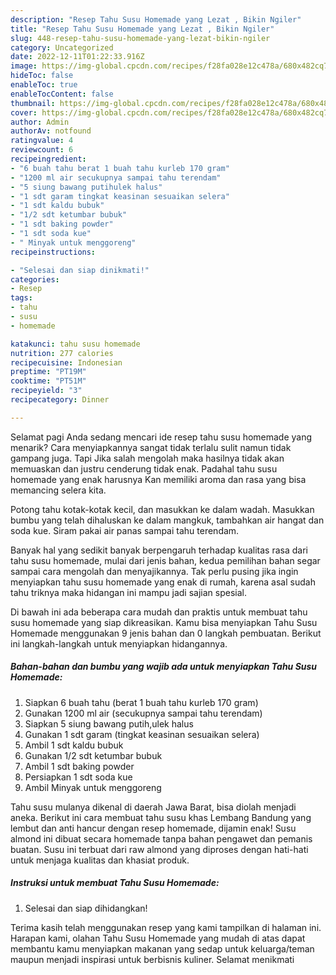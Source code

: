 ```yaml
---
description: "Resep Tahu Susu Homemade yang Lezat , Bikin Ngiler"
title: "Resep Tahu Susu Homemade yang Lezat , Bikin Ngiler"
slug: 448-resep-tahu-susu-homemade-yang-lezat-bikin-ngiler
category: Uncategorized
date: 2022-12-11T01:22:33.916Z
image: https://img-global.cpcdn.com/recipes/f28fa028e12c478a/680x482cq70/tahu-susu-homemade-foto-resep-utama.jpg
hideToc: false
enableToc: true
enableTocContent: false
thumbnail: https://img-global.cpcdn.com/recipes/f28fa028e12c478a/680x482cq70/tahu-susu-homemade-foto-resep-utama.jpg
cover: https://img-global.cpcdn.com/recipes/f28fa028e12c478a/680x482cq70/tahu-susu-homemade-foto-resep-utama.jpg
author: Admin
authorAv: notfound
ratingvalue: 4
reviewcount: 6
recipeingredient:
- "6 buah tahu berat 1 buah tahu kurleb 170 gram"
- "1200 ml air secukupnya sampai tahu terendam"
- "5 siung bawang putihulek halus"
- "1 sdt garam tingkat keasinan sesuaikan selera"
- "1 sdt kaldu bubuk"
- "1/2 sdt ketumbar bubuk"
- "1 sdt baking powder"
- "1 sdt soda kue"
- " Minyak untuk menggoreng"
recipeinstructions:

- "Selesai dan siap dinikmati!"
categories:
- Resep
tags:
- tahu
- susu
- homemade

katakunci: tahu susu homemade 
nutrition: 277 calories
recipecuisine: Indonesian
preptime: "PT19M"
cooktime: "PT51M"
recipeyield: "3"
recipecategory: Dinner

---
```



Selamat pagi Anda sedang mencari ide resep tahu susu homemade yang menarik? Cara menyiapkannya sangat tidak terlalu sulit namun tidak gampang juga. Tapi Jika salah mengolah maka hasilnya tidak akan memuaskan dan justru cenderung tidak enak. Padahal tahu susu homemade yang enak harusnya Kan memiliki aroma dan rasa yang bisa memancing selera kita.


Potong tahu kotak-kotak kecil, dan masukkan ke dalam wadah. Masukkan bumbu yang telah dihaluskan ke dalam mangkuk, tambahkan air hangat dan soda kue. Siram pakai air panas sampai tahu terendam.

Banyak hal yang sedikit banyak berpengaruh terhadap kualitas rasa dari tahu susu homemade, mulai dari jenis bahan, kedua pemilihan bahan segar sampai cara mengolah dan menyajikannya. Tak perlu pusing jika ingin menyiapkan tahu susu homemade yang enak di rumah, karena asal sudah tahu triknya maka hidangan ini mampu jadi sajian spesial.


Di bawah ini ada beberapa cara mudah dan praktis untuk membuat tahu susu homemade yang siap dikreasikan. Kamu bisa menyiapkan Tahu Susu Homemade menggunakan 9 jenis bahan dan 0 langkah pembuatan. Berikut ini langkah-langkah untuk menyiapkan hidangannya.

<!--inarticleads1-->

##### Bahan-bahan dan bumbu yang wajib ada untuk menyiapkan Tahu Susu Homemade:

1. Siapkan 6 buah tahu (berat 1 buah tahu kurleb 170 gram)
1. Gunakan 1200 ml air (secukupnya sampai tahu terendam)
1. Siapkan 5 siung bawang putih,ulek halus
1. Gunakan 1 sdt garam (tingkat keasinan sesuaikan selera)
1. Ambil 1 sdt kaldu bubuk
1. Gunakan 1/2 sdt ketumbar bubuk
1. Ambil 1 sdt baking powder
1. Persiapkan 1 sdt soda kue
1. Ambil  Minyak untuk menggoreng


Tahu susu mulanya dikenal di daerah Jawa Barat, bisa diolah menjadi aneka. Berikut ini cara membuat tahu susu khas Lembang Bandung yang lembut dan anti hancur dengan resep homemade, dijamin enak! Susu almond ini dibuat secara homemade tanpa bahan pengawet dan pemanis buatan. Susu ini terbuat dari raw almond yang diproses dengan hati-hati untuk menjaga kualitas dan khasiat produk. 

<!--inarticleads2-->

##### Instruksi untuk membuat Tahu Susu Homemade:


1. Selesai dan siap dihidangkan!



Terima kasih telah menggunakan resep yang kami tampilkan di halaman ini. Harapan kami, olahan Tahu Susu Homemade yang mudah di atas dapat membantu kamu menyiapkan makanan yang sedap untuk keluarga/teman maupun menjadi inspirasi untuk berbisnis kuliner. Selamat menikmati
